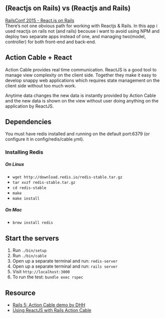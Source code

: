 ## (Reactjs on Rails) vs (Reactjs and Rails)
[RailsConf 2015 - React.js on Rails](https://www.youtube.com/watch?v=kTSsZrub5iE)<br/>
There’s not one obvious path for working with Reactjs & Rails. In this app i used reactjs on rails not (and rails) becouse i want to avoid using NPM and deploy two separate apps instead of one, and managing two(model, controller) for both front-end and back-end.


## Action Cable + React
Action Cable provides real time communication. ReactJS is a good tool to manage view complexity on the client side. Together they make it easy to develop snappy web applications which requires state management on the client side without too much work.

Anytime data changes the new data is instantly provided by Action Cable and the new data is shown on the view without user doing anything on the application by ReactJS.

## Dependencies

You must have redis installed and running on the default port:6379 (or configure it in config/redis/cable.yml).

### Installing Redis
##### On Linux
* `wget http://download.redis.io/redis-stable.tar.gz`
* `tar xvzf redis-stable.tar.gz`
* `cd redis-stable`
* `make`
* `make install`

##### On Mac
* `brew install redis`

## Start the servers

1. Run `./bin/setup`
2. Run `./bin/cable`
3. Open up a separate terminal and run: `redis-server`
4. Open up a separate terminal and run: `rails server`
5. Visit `http://localhost:3000`
6. To run the test: `bundle exec rspec`

## Resource

* [Rails 5: Action Cable demo by DHH](https://www.youtube.com/watch?v=n0WUjGkDFS0)
* [Using ReactJS with Rails Action Cable](http://blog.bigbinary.com/2015/07/19/using-reactjs-with-rails-actioncable.html)
